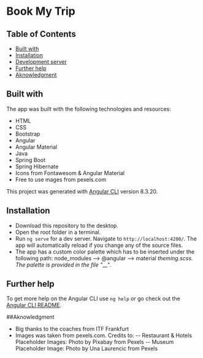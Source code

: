 # Book My Trip

## Table of Contents

* [Built with](#built-with)
* [Installation](#installation)
* [Development server](#development-server)
* [Further help](#further-help)
* [Aknowledgment](#aknowledgment)

## Built with

The app was built with the following technologies and resources:
- HTML
- CSS
- Bootstrap
- Angular
- Angular Material
- Java
- Spring Boot
- Spring Hibernate
- Icons from Fontawesom & Angular Material
- Free to use mages from pexels.com

This project was generated with [Angular CLI](https://github.com/angular/angular-cli) version 8.3.20.

## Installation

- Download this repository to the desktop.
- Open the root folder in a terminal. 
- Run `ng serve` for a dev server. Navigate to `http://localhost:4200/`. The app will automatically reload if you change any of the source files.
- The app has a custom color palette which has to be inserted under the following path: node_modules --> @angular --> material _theming.scss. The palette is provided in the file "___".

## Further help

To get more help on the Angular CLI use `ng help` or go check out the [Angular CLI README](https://github.com/angular/angular-cli/blob/master/README.md).

##Aknowledgment

- Big thanks to the coaches from ITF Frankfurt
- Images was taken from pexels.com. Credits to: 
-- Restaurant & Hotels Placeholder Images: Photo by Pixabay from Pexels
-- Museum Placeholder Image: Photo by Una Laurencic from Pexels